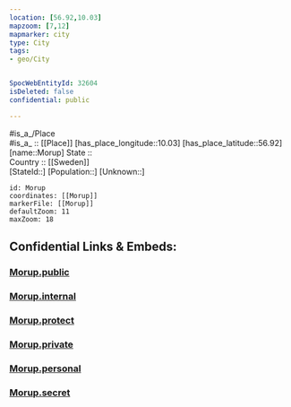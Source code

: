 ```yaml
---
location: [56.92,10.03] 
mapzoom: [7,12] 
mapmarker: city 
type: City
tags:
- geo/City


SpocWebEntityId: 32604
isDeleted: false
confidential: public

---
```

#is_a_/Place  
#is_a_ :: [[Place]] 
[has_place_longitude::10.03] 
[has_place_latitude::56.92] 
[name::Morup] 
State ::  
Country :: [[Sweden]]  
[StateId::] 
[Population::] 
[Unknown::] 


```leaflet
id: Morup
coordinates: [[Morup]] 
markerFile: [[Morup]] 
defaultZoom: 11 
maxZoom: 18
```


## Confidential Links & Embeds: 

### [Morup.public](/_public/\Earth\Continent\Europe\Europe~North\Denmark\Regions~Denmark\Nordjylland\CityMorup.public.md) 

### [Morup.internal](/_internal/\Earth\Continent\Europe\Europe~North\Denmark\Regions~Denmark\Nordjylland\CityMorup.internal.md) 

### [Morup.protect](/_protect/\Earth\Continent\Europe\Europe~North\Denmark\Regions~Denmark\Nordjylland\CityMorup.protect.md) 

### [Morup.private](/_private/\Earth\Continent\Europe\Europe~North\Denmark\Regions~Denmark\Nordjylland\CityMorup.private.md) 

### [Morup.personal](/_personal/\Earth\Continent\Europe\Europe~North\Denmark\Regions~Denmark\Nordjylland\CityMorup.personal.md) 

### [Morup.secret](/_secret/\Earth\Continent\Europe\Europe~North\Denmark\Regions~Denmark\Nordjylland\CityMorup.secret.md)

